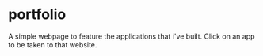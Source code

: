 # portfolio
A simple webpage to feature the applications that i've built.  Click on an app to be taken to that website.
